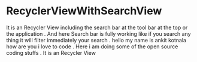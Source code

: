 # RecyclerViewWithSearchView
It is an Recycler View including the search bar at the tool bar at the top or the application . And here Search bar is fully working like if you search any thing it will filter immediately your search .
hello my name is ankit kotnala how are you i love to code . Here i am doing some of the open source coding stuffs . It is an Recycler View  
